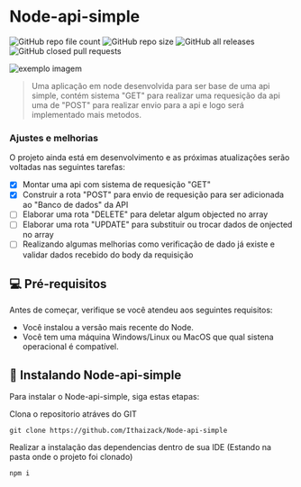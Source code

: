 # Node-api-simple

![GitHub repo file count](https://img.shields.io/github/directory-file-count/Ithaizack/Node-api-simple)
![GitHub repo size](https://img.shields.io/github/repo-size/Ithaizack/Node-api-simple)
![GitHub all releases](https://img.shields.io/github/downloads/Ithaizack/Node-api-simple/total)
![GitHub closed pull requests](https://img.shields.io/github/issues-pr-closed/Ithaizack/Node-api-simple)


<img src="./Captura de tela 2022-11-18 002217" alt="exemplo imagem">

> Uma aplicação em node desenvolvida para ser base de uma api simple, contém sistema "GET" para realizar uma requesição da api uma de "POST" para realizar envio para a api e logo será implementado mais metodos.
### Ajustes e melhorias

O projeto ainda está em desenvolvimento e as próximas atualizações serão voltadas nas seguintes tarefas:

- [x] Montar uma api com sistema de requesição "GET"
- [x] Construir a rota "POST" para envio de requesição para ser adicionada ao "Banco de dados" da API
- [ ] Elaborar uma rota "DELETE" para deletar algum objected no array
- [ ] Elaborar uma rota "UPDATE" para substituir ou trocar dados de onjected no array
- [ ] Realizando algumas melhorias como verificação de dado já existe e validar dados recebido do body da requisição 

## 💻 Pré-requisitos

Antes de começar, verifique se você atendeu aos seguintes requisitos:

* Você instalou a versão mais recente do Node.
* Você tem uma máquina Windows/Linux ou MacOS que qual sistena operacional é compatível.

## 🚀 Instalando Node-api-simple

Para instalar o Node-api-simple, siga estas etapas:

Clona o repositorio atráves do GIT
```
git clone https://github.com/Ithaizack/Node-api-simple
```
Realizar a instalação das dependencias dentro de sua IDE (Estando na pasta onde o projeto foi clonado)
```
npm i
```
